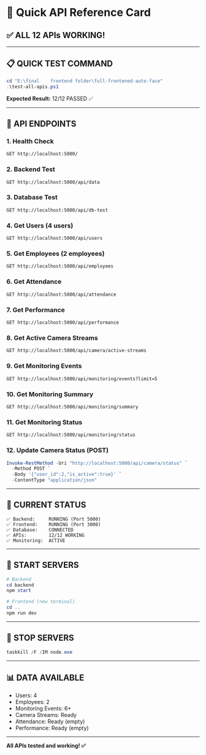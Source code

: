 # 🚀 Quick API Reference Card

## ✅ ALL 12 APIs WORKING!

---

## 📋 QUICK TEST COMMAND

```powershell
cd "E:\final    frontend folder\full-frontened-auto-face"
.\test-all-apis.ps1
```

**Expected Result:** 12/12 PASSED ✅

---

## 🔌 API ENDPOINTS

### 1. Health Check
```
GET http://localhost:5000/
```

### 2. Backend Test
```
GET http://localhost:5000/api/data
```

### 3. Database Test
```
GET http://localhost:5000/api/db-test
```

### 4. Get Users (4 users)
```
GET http://localhost:5000/api/users
```

### 5. Get Employees (2 employees)
```
GET http://localhost:5000/api/employees
```

### 6. Get Attendance
```
GET http://localhost:5000/api/attendance
```

### 7. Get Performance
```
GET http://localhost:5000/api/performance
```

### 8. Get Active Camera Streams
```
GET http://localhost:5000/api/camera/active-streams
```

### 9. Get Monitoring Events
```
GET http://localhost:5000/api/monitoring/events?limit=5
```

### 10. Get Monitoring Summary
```
GET http://localhost:5000/api/monitoring/summary
```

### 11. Get Monitoring Status
```
GET http://localhost:5000/api/monitoring/status
```

### 12. Update Camera Status (POST)
```powershell
Invoke-RestMethod -Uri "http://localhost:5000/api/camera/status" `
  -Method POST `
  -Body '{"user_id":2,"is_active":true}' `
  -ContentType "application/json"
```

---

## 🎯 CURRENT STATUS

```
✅ Backend:     RUNNING (Port 5000)
✅ Frontend:    RUNNING (Port 3000)
✅ Database:    CONNECTED
✅ APIs:        12/12 WORKING
✅ Monitoring:  ACTIVE
```

---

## 🚀 START SERVERS

```powershell
# Backend
cd backend
npm start

# Frontend (new terminal)
cd ..
npm run dev
```

---

## 🛑 STOP SERVERS

```powershell
taskkill /F /IM node.exe
```

---

## 📊 DATA AVAILABLE

- Users: 4
- Employees: 2
- Monitoring Events: 6+
- Camera Streams: Ready
- Attendance: Ready (empty)
- Performance: Ready (empty)

---

**All APIs tested and working! ✅**
